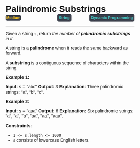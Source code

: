 
<style>
*{
    font-family: "Plus Jakarta Sans", sans-serif;
    padding: 0;
    margin: 0;
    box-sizing: border-box;
}
.diff{
    background: #3a3f4b;
    padding: 5px;
    width: max-content;
    border-radius: 5px;
    font-size: 12px;
    font-family: "Plus Jakarta Sans", sans-serif;
    font-weight: 700;
}
</style>

# Palindromic Substrings

<div style="display: flex; justify-content: space-between; align-items: center">
<div class="diff" style="color: #fac31d;padding: 2px; background-color: '#3a3f4b'; border-radius: 5px;">Medium</div>
<br>
<div class="diff" style="color: #46c6c2">String</div>
<div class="diff" style="color: #46c6c2">Dynamic Programming</div>
</div>

---

Given a string `s`, return _the number of **palindromic substrings** in it_.

A string is a **palindrome** when it reads the same backward as forward.

A **substring** is a contiguous sequence of characters within the string.

**Example 1:**

**Input:** s = "abc"
**Output:** 3
**Explanation:** Three palindromic strings: "a", "b", "c".

**Example 2:**

**Input:** s = "aaa"
**Output:** 6
**Explanation:** Six palindromic strings: "a", "a", "a", "aa", "aa", "aaa".

**Constraints:**

*   `1 <= s.length <= 1000`
*   `s` consists of lowercase English letters.
